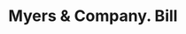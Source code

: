 ---
doi: 10.7916/D80K3MMJ
date_other: '1890'
date_other_textual: 1890-1899
form: printed ephemera
genre:
- Invoices
name:
- Myers & Company
object_in_context_url: https://biggert.cul.columbia.edu/items/view/ave_biggert_00307
subject_hierarchical_geographic:
- Covington, Kentucky, United States
subject_name:
- Myers & Company
title: Myers & Company. Bill
sort_title: Myers & Company. Bill
call_number: ave_biggert_00307
coordinates:
- 39.065,-84.50972222222222
pid: ave_biggert_00307
identifiers: ave_biggert_00307
thumbnail: https://derivativo-2.library.columbia.edu/iiif/2/ldpd:344231/full/!256,256/0/native.jpg
permalink: "/items/ave_biggert_00307/"
layout: iiif-image-page
---